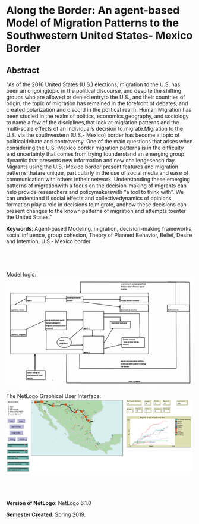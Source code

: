 # Along the Border: An agent-based Model of Migration Patterns to the Southwestern United States- Mexico Border

## Abstract

"As of the 2016 United States (U.S.) elections, migration to the U.S. has been an ongoingtopic in the political discourse, and despite the shifting groups who are allowed or denied entryto the U.S., and their countries of origin, the topic of migration has remained in the forefront of debates, and created polarization and discord in the political realm. Human Migration has been studied in the realm of politics, economics,geography, and sociology to name a few of the disciplines,that look at migration patterns and the multi-scale effects of an individual’s decision to migrate.Migration to the U.S. via the southwestern (U.S.- Mexico) border has become a topic of politicaldebate and controversy. One of the main questions that arises when considering the U.S.-Mexico border migration patterns is in the difficulty and uncertainty that comes from trying tounderstand an emerging group dynamic that presents new information and new challengeseach day. Migrants using the U.S.-Mexico border present features and migration patterns thatare unique, particularly in the use of social media and ease of communication with others intheir network. Understanding these emerging patterns of migrationwith a focus on the decision-making of migrants can help provide researchers and policymakerswith “a tool to think with”. We can understand if social effects and collectivedynamics of opinions formation play a role in decisions to migrate, andhow these decisions can present changes to the known patterns of migration and attempts toenter the United States."

**Keywords**: Agent-based Modeling, migration, decision-making frameworks, social influence, group cohesion, Theory of Planned Behavior, Belief, Desire and Intention, U.S.- Mexico border
## &nbsp;

Model logic:
![Model logic](ModelLogic.png)

The NetLogo Graphical User Interface:
![The NetLogo Graphical User Interface](GUI.png)
## &nbsp;

**Version of NetLogo**: NetLogo 6.1.0

**Semester Created**: Spring 2019.
